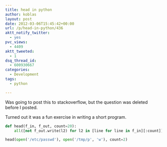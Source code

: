 ```yaml
---
title: head in python
author: koblas
layout: post
date: 2012-03-06T15:45:42+00:00
url: /p/head-in-python/436
aktt_notify_twitter:
  - yes
pvc_views:
  - 4409
aktt_tweeted:
  - 1
dsq_thread_id:
  - 600930667
categories:
  - Development
tags:
  - python

---
```

Was going to post this to stackoverflow, but the question was deleted before I posted.

Turned out it was a fun exercise in writing a short program.

```python
def head(f_in, f_out, count=20):
    all([not f_out.write(l2) for l2 in [line for line in f_in][:count]])

head(open('/etc/passwd'), open('/tmp/p', 'w'), count=2)
```
